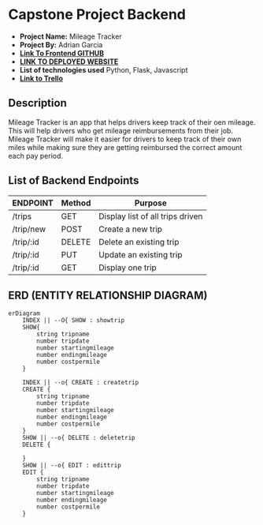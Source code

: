 # Capstone Project Backend

- **Project Name:** Mileage Tracker
- **Project By:** Adrian Garcia
- [**Link To  Frontend GITHUB**](https://github.com/adriancgarcia/mileagetracker)
- [**LINK TO DEPLOYED WEBSITE**](https://gentle-fairy-943b44.netlify.app/)
- **List of technologies used** Python, Flask, Javascript
- [**Link to Trello**]()

## Description

Mileage Tracker is an app that helps drivers keep track of their oen mileage. This will help drivers who get mileage reimbursements from their job. Mileage Tracker will make it easier for drivers to keep track of their own miles while making sure they are getting reimbursed the correct amount each pay period. 

## List of Backend Endpoints

|     ENDPOINT      | Method |          Purpose          |
| ----------------- | ------ | ------------------------- |
| /trips            | GET    | Display list of all trips driven  |
| /trip/new       | POST   | Create a new trip       |
| /trip/:id       | DELETE | Delete an existing trip  |
| /trip/:id       | PUT    | Update an existing trip  |
| /trip/:id       | GET    | Display one trip          |

## ERD (ENTITY RELATIONSHIP DIAGRAM)

```mermaid
erDiagram
    INDEX || --O{ SHOW : showtrip
    SHOW{
        string tripname
        number tripdate
        number startingmileage
        number endingmileage
        number costpermile
    }

    INDEX || --o{ CREATE : createtrip
    CREATE {
        string tripname
        number tripdate
        number startingmileage
        number endingmileage
        number costpermile
    }
    SHOW || --o{ DELETE : deletetrip
    DELETE {

    }
    SHOW || --o{ EDIT : edittrip
    EDIT {
        string tripname
        number tripdate
        number startingmileage
        number endingmileage
        number costpermile
    }

```
